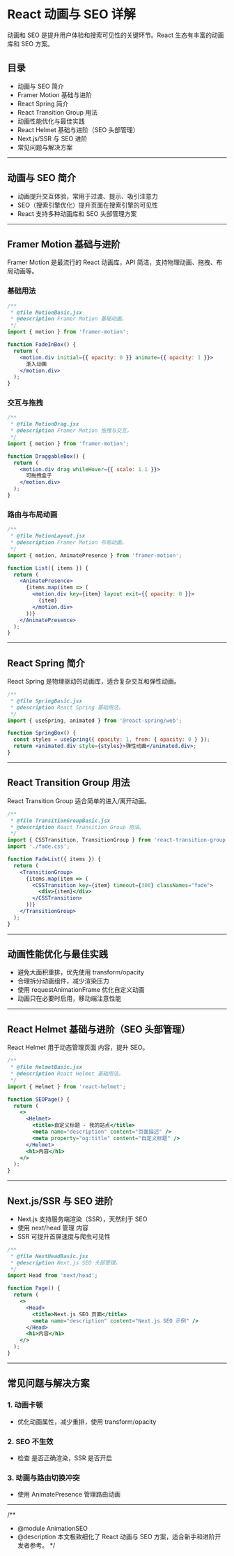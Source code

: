 # React 动画与 SEO 详解

动画和 SEO 是提升用户体验和搜索可见性的关键环节。React 生态有丰富的动画库和 SEO 方案。

## 目录
- 动画与 SEO 简介
- Framer Motion 基础与进阶
- React Spring 简介
- React Transition Group 用法
- 动画性能优化与最佳实践
- React Helmet 基础与进阶（SEO 头部管理）
- Next.js/SSR 与 SEO 进阶
- 常见问题与解决方案

---

## 动画与 SEO 简介

- 动画提升交互体验，常用于过渡、提示、吸引注意力
- SEO（搜索引擎优化）提升页面在搜索引擎的可见性
- React 支持多种动画库和 SEO 头部管理方案

---

## Framer Motion 基础与进阶

Framer Motion 是最流行的 React 动画库，API 简洁，支持物理动画、拖拽、布局动画等。

### 基础用法

```jsx
/**
 * @file MotionBasic.jsx
 * @description Framer Motion 基础动画。
 */
import { motion } from 'framer-motion';

function FadeInBox() {
  return (
    <motion.div initial={{ opacity: 0 }} animate={{ opacity: 1 }}>
      渐入动画
    </motion.div>
  );
}
```

### 交互与拖拽

```jsx
/**
 * @file MotionDrag.jsx
 * @description Framer Motion 拖拽与交互。
 */
import { motion } from 'framer-motion';

function DraggableBox() {
  return (
    <motion.div drag whileHover={{ scale: 1.1 }}>
      可拖拽盒子
    </motion.div>
  );
}
```

### 路由与布局动画

```jsx
/**
 * @file MotionLayout.jsx
 * @description Framer Motion 布局动画。
 */
import { motion, AnimatePresence } from 'framer-motion';

function List({ items }) {
  return (
    <AnimatePresence>
      {items.map(item => (
        <motion.div key={item} layout exit={{ opacity: 0 }}>
          {item}
        </motion.div>
      ))}
    </AnimatePresence>
  );
}
```

---

## React Spring 简介

React Spring 是物理驱动的动画库，适合复杂交互和弹性动画。

```jsx
/**
 * @file SpringBasic.jsx
 * @description React Spring 基础用法。
 */
import { useSpring, animated } from '@react-spring/web';

function SpringBox() {
  const styles = useSpring({ opacity: 1, from: { opacity: 0 } });
  return <animated.div style={styles}>弹性动画</animated.div>;
}
```

---

## React Transition Group 用法

React Transition Group 适合简单的进入/离开动画。

```jsx
/**
 * @file TransitionGroupBasic.jsx
 * @description React Transition Group 用法。
 */
import { CSSTransition, TransitionGroup } from 'react-transition-group';
import './fade.css';

function FadeList({ items }) {
  return (
    <TransitionGroup>
      {items.map(item => (
        <CSSTransition key={item} timeout={300} classNames="fade">
          <div>{item}</div>
        </CSSTransition>
      ))}
    </TransitionGroup>
  );
}
```

---

## 动画性能优化与最佳实践

- 避免大面积重排，优先使用 transform/opacity
- 合理拆分动画组件，减少渲染压力
- 使用 requestAnimationFrame 优化自定义动画
- 动画只在必要时启用，移动端注意性能

---

## React Helmet 基础与进阶（SEO 头部管理）

React Helmet 用于动态管理页面 <head> 内容，提升 SEO。

```jsx
/**
 * @file HelmetBasic.jsx
 * @description React Helmet 基础用法。
 */
import { Helmet } from 'react-helmet';

function SEOPage() {
  return (
    <>
      <Helmet>
        <title>自定义标题 - 我的站点</title>
        <meta name="description" content="页面描述" />
        <meta property="og:title" content="自定义标题" />
      </Helmet>
      <h1>内容</h1>
    </>
  );
}
```

---

## Next.js/SSR 与 SEO 进阶

- Next.js 支持服务端渲染（SSR），天然利于 SEO
- 使用 next/head 管理 <head> 内容
- SSR 可提升首屏速度与爬虫可见性

```jsx
/**
 * @file NextHeadBasic.jsx
 * @description Next.js SEO 头部管理。
 */
import Head from 'next/head';

function Page() {
  return (
    <>
      <Head>
        <title>Next.js SEO 页面</title>
        <meta name="description" content="Next.js SEO 示例" />
      </Head>
      <h1>内容</h1>
    </>
  );
}
```

---

## 常见问题与解决方案

### 1. 动画卡顿
- 优化动画属性，减少重排，使用 transform/opacity

### 2. SEO 不生效
- 检查 <head> 是否正确渲染，SSR 是否开启

### 3. 动画与路由切换冲突
- 使用 AnimatePresence 管理路由动画

---

/**
 * @module AnimationSEO
 * @description 本文极致细化了 React 动画与 SEO 方案，适合新手和进阶开发者参考。
 */ 